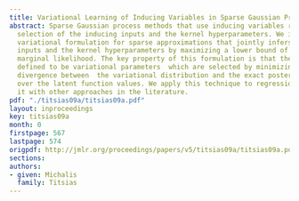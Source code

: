 ```yaml
---
title: Variational Learning of Inducing Variables in Sparse Gaussian Processes
abstract: Sparse Gaussian process methods that use inducing variables require the
  selection of the inducing inputs and the kernel hyperparameters. We introduce a
  variational formulation for sparse approximations that jointly infers the inducing
  inputs and the kernel hyperparameters by maximizing a lower bound of the true log
  marginal likelihood. The key property of this formulation is that the inducing inputs  are
  defined to be variational parameters  which are selected by minimizing  the Kullback-Leibler
  divergence between  the variational distribution and the exact posterior distribution
  over the latent function values. We apply this technique to regression and we compare
  it with other approaches in the literature.
pdf: "./titsias09a/titsias09a.pdf"
layout: inproceedings
key: titsias09a
month: 0
firstpage: 567
lastpage: 574
origpdf: http://jmlr.org/proceedings/papers/v5/titsias09a/titsias09a.pdf
sections: 
authors:
- given: Michalis
  family: Titsias
---
```

